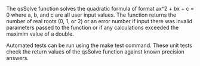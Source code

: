 The qsSolve function solves the quadratic formula of format ax^2 + bx + c = 0 where a, b, and c are all user input values. The function returns the number of real roots (0, 1, or 2) or an error number if input there was invalid parameters passed to the function or if any calculations exceeded the maximim value of a double.

Automated tests can be run using the make test command. These unit tests check the return values of the qsSolve function against known precision answers.
